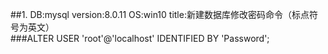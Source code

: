 ##1. DB:mysql  version:8.0.11  OS:win10  title:新建数据库修改密码命令（标点符号为英文）    
###ALTER USER 'root'@'localhost' IDENTIFIED BY 'Password';
